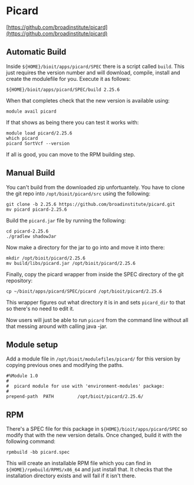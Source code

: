 # Picard

[https://github.com/broadinstitute/picard](https://github.com/broadinstitute/picard)

## Automatic Build

Inside `${HOME}/bioit/apps/picard/SPEC` there is a script called `build`. This just requires the version number and will download, compile, install and create the modulefile for you. Execute it as follows:

    ${HOME}/bioit/apps/picard/SPEC/build 2.25.6

When that completes check that the new version is available using:

    module avail picard

If that shows as being there you can test it works with:

    module load picard/2.25.6
    which picard
    picard SortVcf --version

If all is good, you can move to the RPM building step.

## Manual Build

You can't build from the downloaded zip unfortuantely. You have to clone the git repo into `/opt/bioit/picard/src` using the following:

    git clone -b 2.25.6 https://github.com/broadinstitute/picard.git
    mv picard picard-2.25.6

Build the `picard.jar` file by running the following:

    cd picard-2.25.6
    ./gradlew shadowJar

Now make a directory for the jar to go into and move it into there:

    mkdir /opt/bioit/picard/2.25.6
    mv build/libs/picard.jar /opt/bioit/picard/2.25.6

Finally, copy the picard wrapper from inside the SPEC directory of the git repository:

    cp ~/bioit/apps/picard/SPEC/picard /opt/bioit/picard/2.25.6

This wrapper figures out what directory it is in and sets `picard_dir` to that so there's no need to edit it.

Now users will just be able to run `picard` from the command line without all that messing around with calling java -jar.

## Module setup

Add a module file in `/opt/bioit/modulefiles/picard/` for this version by copying previous ones and modifying the paths.

    #%Module 1.0
    #
    #  picard module for use with 'environment-modules' package:
    #
    prepend-path  PATH         /opt/bioit/picard/2.25.6/

## RPM

There's a SPEC file for this package in `${HOME}/bioit/apps/picard/SPEC` so modify that with the new version details. Once changed, build it with the following command:

    rpmbuild -bb picard.spec

This will create an installable RPM file which you can find in `${HOME}/rpmbuild/RPMS/x86_64` and just install that. It checks that the installation directory exists and will fail if it isn't there.
